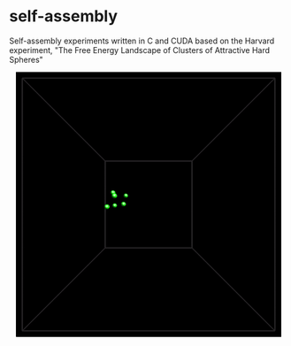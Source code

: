 # self-assembly
Self-assembly experiments written in C and CUDA based on the Harvard experiment, "The Free Energy Landscape of Clusters of Attractive Hard Spheres"

<img src="https://github.com/bobbywlindsey/self-assembly/blob/master/self-assembly.gif" style="display:block; margin: 0 auto" alt="self-assembly gif">
